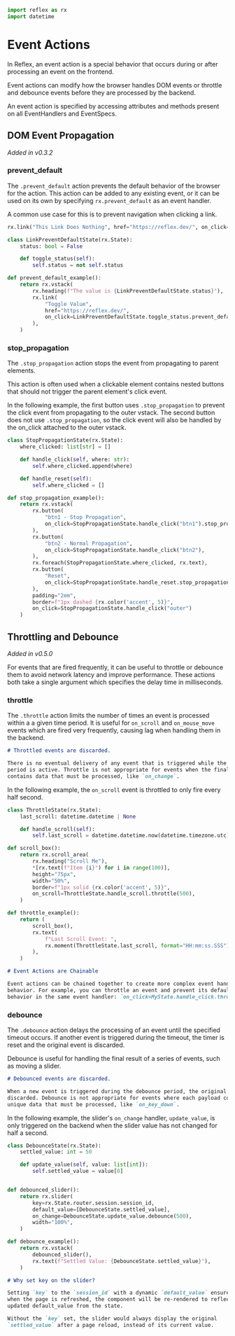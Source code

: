 ```python exec
import reflex as rx
import datetime
```

# Event Actions

In Reflex, an event action is a special behavior that occurs during or after
processing an event on the frontend.

Event actions can modify how the browser handles DOM events or throttle and
debounce events before they are processed by the backend.

An event action is specified by accessing attributes and methods present on all
EventHandlers and EventSpecs.

## DOM Event Propagation

_Added in v0.3.2_

### prevent_default

The `.prevent_default` action prevents the default behavior of the browser for
the action. This action can be added to any existing event, or it can be used on its own by
specifying `rx.prevent_default` as an event handler.

A common use case for this is to prevent navigation when clicking a link.

```python demo
rx.link("This Link Does Nothing", href="https://reflex.dev/", on_click=rx.prevent_default)
```

```python demo exec
class LinkPreventDefaultState(rx.State):
    status: bool = False

    def toggle_status(self):
        self.status = not self.status

def prevent_default_example():
    return rx.vstack(
        rx.heading(f"The value is {LinkPreventDefaultState.status}"),
        rx.link(
            "Toggle Value",
            href="https://reflex.dev/",
            on_click=LinkPreventDefaultState.toggle_status.prevent_default,
        ),
    )
```

### stop_propagation

The `.stop_propagation` action stops the event from propagating to parent elements.

This action is often used when a clickable element contains nested buttons that
should not trigger the parent element's click event.

In the following example, the first button uses `.stop_propagation` to prevent
the click event from propagating to the outer vstack. The second button does not
use `.stop_propagation`, so the click event will also be handled by the on_click
attached to the outer vstack.

```python demo exec
class StopPropagationState(rx.State):
    where_clicked: list[str] = []

    def handle_click(self, where: str):
        self.where_clicked.append(where)

    def handle_reset(self):
        self.where_clicked = []

def stop_propagation_example():
    return rx.vstack(
        rx.button(
            "btn1 - Stop Propagation",
            on_click=StopPropagationState.handle_click("btn1").stop_propagation,
        ),
        rx.button(
            "btn2 - Normal Propagation",
            on_click=StopPropagationState.handle_click("btn2"),
        ),
        rx.foreach(StopPropagationState.where_clicked, rx.text),
        rx.button(
            "Reset",
            on_click=StopPropagationState.handle_reset.stop_propagation,
        ),
        padding="2em",
        border=f"1px dashed {rx.color('accent', 5)}",
        on_click=StopPropagationState.handle_click("outer")
    )
```

## Throttling and Debounce

_Added in v0.5.0_

For events that are fired frequently, it can be useful to throttle or debounce
them to avoid network latency and improve performance. These actions both take a
single argument which specifies the delay time in milliseconds.

### throttle

The `.throttle` action limits the number of times an event is processed within a
a given time period. It is useful for `on_scroll` and `on_mouse_move` events which are
fired very frequently, causing lag when handling them in the backend.

```md alert warning
# Throttled events are discarded.

There is no eventual delivery of any event that is triggered while the throttle
period is active. Throttle is not appropriate for events when the final payload
contains data that must be processed, like `on_change`.
```

In the following example, the `on_scroll` event is throttled to only fire every half second.

```python demo exec
class ThrottleState(rx.State):
    last_scroll: datetime.datetime | None

    def handle_scroll(self):
        self.last_scroll = datetime.datetime.now(datetime.timezone.utc)

def scroll_box():
    return rx.scroll_area(
        rx.heading("Scroll Me"),
        *[rx.text(f"Item {i}") for i in range(100)],
        height="75px",
        width="50%",
        border=f"1px solid {rx.color('accent', 5)}",
        on_scroll=ThrottleState.handle_scroll.throttle(500),
    )

def throttle_example():
    return (
        scroll_box(),
        rx.text(
            f"Last Scroll Event: ",
            rx.moment(ThrottleState.last_scroll, format="HH:mm:ss.SSS"),
        ),
    )
```

```md alert info
# Event Actions are Chainable

Event actions can be chained together to create more complex event handling
behavior. For example, you can throttle an event and prevent its default
behavior in the same event handler: `on_click=MyState.handle_click.throttle(500).prevent_default`.
```

### debounce

The `.debounce` action delays the processing of an event until the specified
timeout occurs. If another event is triggered during the timeout, the timer is
reset and the original event is discarded.

Debounce is useful for handling the final result of a series of events, such as
moving a slider.

```md alert warning
# Debounced events are discarded.

When a new event is triggered during the debounce period, the original event is
discarded. Debounce is not appropriate for events where each payload contains
unique data that must be processed, like `on_key_down`.
```

In the following example, the slider's `on_change` handler, `update_value`, is
only triggered on the backend when the slider value has not changed for half a
second.

```python demo exec
class DebounceState(rx.State):
    settled_value: int = 50

    def update_value(self, value: list[int]):
        self.settled_value = value[0]


def debounced_slider():
    return rx.slider(
        key=rx.State.router.session.session_id,
        default_value=[DebounceState.settled_value],
        on_change=DebounceState.update_value.debounce(500),
        width="100%",
    )

def debounce_example():
    return rx.vstack(
        debounced_slider(),
        rx.text(f"Settled Value: {DebounceState.settled_value}"),
    )
```

```md alert info
# Why set key on the slider?

Setting `key` to the `session_id` with a dynamic `default_value` ensures that
when the page is refreshed, the component will be re-rendered to reflect the
updated default_value from the state.

Without the `key` set, the slider would always display the original
`settled_value` after a page reload, instead of its current value.
```